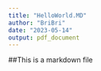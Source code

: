 ```yaml
---
title: "HelloWorld.MD"
author: "BriBri"
date: "2023-05-14"
output: pdf_document
---
```

##This is a markdown file
